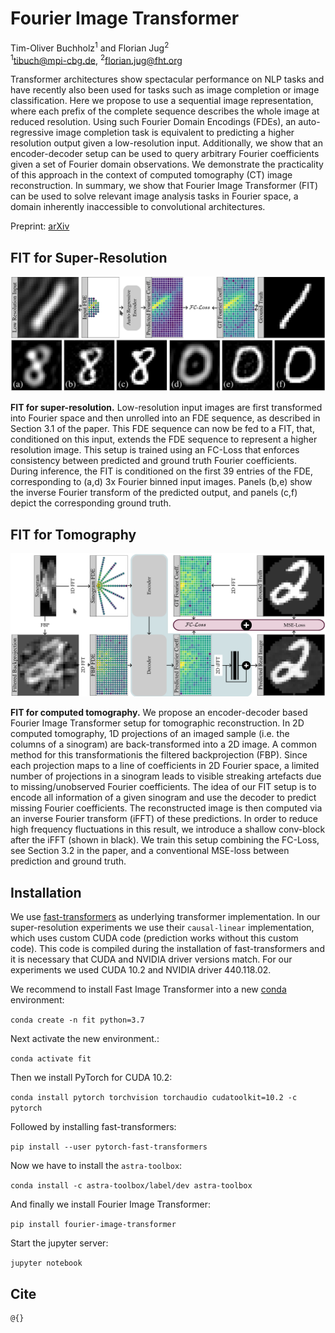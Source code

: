 # Fourier Image Transformer

Tim-Oliver Buchholz<sup>1</sup> and Florian Jug<sup>2</sup></br>
<sup>1</sup>tibuch@mpi-cbg.de, <sup>2</sup>florian.jug@fht.org

Transformer architectures show spectacular performance on NLP tasks and have recently also been used for tasks such as
image completion or image classification. Here we propose to use a sequential image representation, where each prefix of
the complete sequence describes the whole image at reduced resolution. Using such Fourier Domain Encodings (FDEs), an
auto-regressive image completion task is equivalent to predicting a higher resolution output given a low-resolution
input. Additionally, we show that an encoder-decoder setup can be used to query arbitrary Fourier coefficients given a
set of Fourier domain observations. We demonstrate the practicality of this approach in the context of computed
tomography (CT) image reconstruction. In summary, we show that Fourier Image Transformer (FIT) can be used to solve
relevant image analysis tasks in Fourier space, a domain inherently inaccessible to convolutional architectures.

Preprint: [arXiv](arXiv)

## FIT for Super-Resolution

![SRes](figs/SRes.png)

__FIT for super-resolution.__ Low-resolution input images are first transformed into Fourier space and then unrolled
into an FDE sequence, as described in Section 3.1 of the paper. This FDE sequence can now be fed to a FIT, that,
conditioned on this input, extends the FDE sequence to represent a higher resolution image. This setup is trained using
an FC-Loss that enforces consistency between predicted and ground truth Fourier coefficients. During inference, the FIT
is conditioned on the first 39 entries of the FDE, corresponding to (a,d) 3x Fourier binned input images. Panels (b,e)
show the inverse Fourier transform of the predicted output, and panels (c,f) depict the corresponding ground truth.

## FIT for Tomography

![TRec](figs/TRec.png)

__FIT for computed tomography.__ We propose an encoder-decoder based Fourier Image Transformer setup for tomographic
reconstruction. In 2D computed tomography, 1D projections of an imaged sample (i.e. the columns of a sinogram) are
back-transformed into a 2D image. A common method for this transformationis the filtered backprojection (FBP). Since
each projection maps to a line of coefficients in 2D Fourier space, a limited number of projections in a sinogram leads
to visible streaking artefacts due to missing/unobserved Fourier coefficients. The idea of our FIT setup is to encode
all information of a given sinogram and use the decoder to predict missing Fourier coefficients. The reconstructed image
is then computed via an inverse Fourier transform (iFFT) of these predictions. In order to reduce high frequency
fluctuations in this result, we introduce a shallow conv-block after the iFFT (shown in black). We train this setup
combining the FC-Loss, see Section 3.2 in the paper, and a conventional MSE-loss between prediction and ground truth.

## Installation

We use [fast-transformers](https://github.com/idiap/fast-transformers) as underlying transformer implementation. In our super-resolution experiments we use their
`causal-linear` implementation, which uses custom CUDA code (prediction works without this custom code). This code is
compiled during the installation of fast-transformers and it is necessary that CUDA and NVIDIA driver versions match.
For our experiments we used CUDA 10.2 and NVIDIA driver 440.118.02.

We recommend to install Fast Image Transformer into a new [conda](https://docs.conda.io/en/latest/miniconda.html)
environment:

`conda create -n fit python=3.7`

Next activate the new environment.:

`conda activate fit`

Then we install PyTorch for CUDA 10.2:

`conda install pytorch torchvision torchaudio cudatoolkit=10.2 -c pytorch`

Followed by installing fast-transformers:

`pip install --user pytorch-fast-transformers`

Now we have to install the `astra-toolbox`:

`conda install -c astra-toolbox/label/dev astra-toolbox`

And finally we install Fourier Image Transformer:

`pip install fourier-image-transformer`

Start the jupyter server:

`jupyter notebook`


## Cite
```
@{}
```
